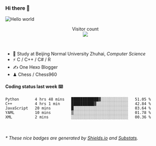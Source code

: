 ### Hi there 👋


<img src="https://raw.githubusercontent.com/sagar-viradiya/sagar-viradiya/master/resources/banner.png" alt="Hello world">
<p align="center"> 
  Visitor count<br/>
  <img src="https://profile-counter.glitch.me/youszoe/count.svg" />
</p>

<br/>


- 🍻  Study at Beijing Normal University Zhuhai, _Computer Science_
- ⚡  C / C++ / C# / R
- ✍️  One Hexo Blogger
- ♟  Chess / Chess960 


#### Coding status last week ⌨️

<!--START_SECTION:waka-->
```text
Python       4 hrs 48 mins   ████████████▓░░░░░░░░░░░░   51.05 % 
C++          4 hrs 1 min     ██████████▓░░░░░░░░░░░░░░   42.84 % 
JavaScript   20 mins         █░░░░░░░░░░░░░░░░░░░░░░░░   03.64 % 
YAML         10 mins         ▒░░░░░░░░░░░░░░░░░░░░░░░░   01.78 % 
XML          2 mins          ░░░░░░░░░░░░░░░░░░░░░░░░░   00.36 % 
```
<!--END_SECTION:waka-->

<br/>
<center><img src="http://ghchart.rshah.org/409ba5/yousazoe" alt="" /></center>


<h6>* These nice badges are generated by <a href="https://shields.io/">Shields.io</a> and <a href="https://github.com/spencerwooo/Substats">Substats</a>.</h6>
